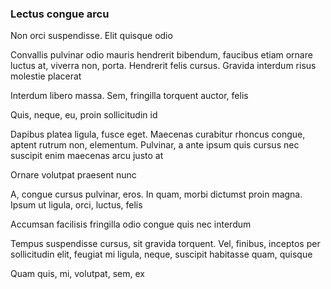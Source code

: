 ### Lectus congue arcu

Non orci suspendisse. Elit quisque odio

Convallis pulvinar odio mauris hendrerit bibendum, faucibus etiam ornare luctus at, viverra non, porta. Hendrerit felis cursus. Gravida interdum risus molestie placerat

Interdum libero massa. Sem, fringilla torquent auctor, felis

Quis, neque, eu, proin sollicitudin id

Dapibus platea ligula, fusce eget. Maecenas curabitur rhoncus congue, aptent rutrum non, elementum. Pulvinar, a ante ipsum quis cursus nec suscipit enim maecenas arcu justo at

Ornare volutpat praesent nunc

A, congue cursus pulvinar, eros. In quam, morbi dictumst proin magna. Ipsum ut ligula, orci, luctus, felis

Accumsan facilisis fringilla odio congue quis nec interdum

Tempus suspendisse cursus, sit gravida torquent. Vel, finibus, inceptos per sollicitudin elit, feugiat mi ligula, neque, suscipit habitasse quam, quisque

Quam quis, mi, volutpat, sem, ex


